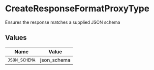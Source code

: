 # CreateResponseFormatProxyType

Ensures the response matches a supplied JSON schema


## Values

| Name          | Value         |
| ------------- | ------------- |
| `JSON_SCHEMA` | json_schema   |